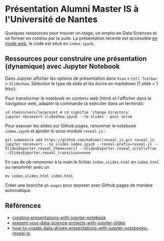 # Présentation Alumni Master IS à l'Université de Nantes

Quelques ressources pour trouver un stage, un emploi en Data Sciences et se former en continu par la suite. La présentation récente est accessible [en mode web](https://nd-open.github.io/presentation_UN/), le code est situé en `index.ipynb`.

## Ressources pour construire une présentation (dynamique) avec Jupyter Notebook

Dans Jupyter afficher les options de présentation dans `View` > `Cell Toolbar` > `Slideshow`. Sélection le type de slide et les écrire en markdown (1 slide = 1 bloc).

Pour transformer le notebook en contenu web (html) et l'afficher dans le navigateur web, adapter la commande (à exécuter dans un terminal):

```
cd chemin/vers/le/projet # cd signifie 'change directory'
jupyter nbconvert slideshow.ipynb --to slides --post serve
```

Pour exposer les slides sur Github pages, renommer le notebook `index.ipynb` et ajouter le sous-module `reveal.js` :

```
git submodule add https://github.com/hakimel/reveal.js.git reveal.js
jupyter nbconvert --to slides index.ipynb --reveal-prefix=reveal.js --SlidesExporter.reveal_theme=serif --SlidesExporter.reveal_scroll=True --SlidesExporter.reveal_transition=none
```

En cas de pb renommer à la main le fichier `index.slides.html` en `index.html` ou renommer avec un

```
mv index.slides.html index.html
```

Créer une branche `gh-pages` pour exposer avec Github pages de manière automatique.

## Références

* [creating-presentations-with-jupyter-notebook](https://www.blog.pythonlibrary.org/2018/09/25/creating-presentations-with-jupyter-notebook/)
* [present-your-data-science-projects-with-jupyter-slides](https://medium.com/learning-machine-learning/present-your-data-science-projects-with-jupyter-slides-75f20735eb0f)
* [how-to-create-data-driven-presentations-with-jupyter-notebooks-reveal-js](https://towardsdatascience.com/how-to-create-data-driven-presentations-with-jupyter-notebooks-reveal-js-e7a42a1fb7d7)
